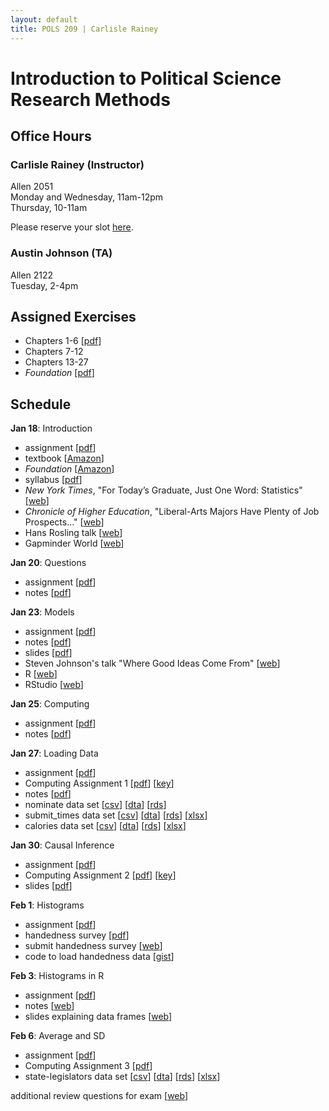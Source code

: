 ```yaml
---
layout: default
title: POLS 209 | Carlisle Rainey
---
```


# Introduction to Political Science Research Methods

## Office Hours

### Carlisle Rainey (Instructor)

Allen 2051  
Monday and Wednesday, 11am-12pm  
Thursday, 10-11am

Please reserve your slot [here](http://www.calendly.com/carlislerainey).

### Austin Johnson (TA)

Allen 2122  
Tuesday, 2-4pm

## Assigned Exercises
- Chapters 1-6 [[pdf](files/fpp-exercises-1.pdf)]  
- Chapters 7-12  
- Chapters 13-27  
- *Foundation* [[pdf](files/foundation-questions.pdf)]  

## Schedule

**Jan 18**: Introduction  
- assignment [[pdf](files/assign-01-intro.pdf)]  
- textbook [[Amazon](https://www.amazon.com/Statistics-4th-David-Freedman/dp/0393929728)]  
- *Foundation* [[Amazon](https://www.amazon.com/Foundation-Isaac-Asimov/dp/0553293354)]  
- syllabus [[pdf](files/syllabus.pdf)]  
- *New York Times*, "For Today’s Graduate, Just One Word: Statistics" [[web](http://www.nytimes.com/2009/08/06/technology/06stats.html)]  
- *Chronicle of Higher Education*, "Liberal-Arts Majors Have Plenty of Job Prospects..." [[web](http://www.chronicle.com/article/Liberal-Arts-Majors-Have/236749/)]  
- Hans Rosling talk [[web](https://www.ted.com/talks/hans_rosling_shows_the_best_stats_you_ve_ever_seen)]  
- Gapminder World [[web](http://www.gapminder.org/world)]  

**Jan 20**: Questions  
- assignment [[pdf](files/assign-02-questions.pdf)]  
- notes [[pdf](files/notes-02-questions.pdf)]  

**Jan 23**: Models  
- assignment [[pdf](files/assign-03-models.pdf)]  
- notes [[pdf](files/notes-03-models.pdf)]  
- slides [[pdf](files/slides-03-models.pdf)]  
- Steven Johnson's talk "Where Good Ideas Come From" [[web](http://www.ted.com/talks/steven_johnson_where_good_ideas_come_from)]  
- R [[web](https://cran.r-project.org)]  
- RStudio [[web](https://www.rstudio.com/products/rstudio/#Desktop)]  

**Jan 25**: Computing  
- assignment [[pdf](files/assign-04-computing.pdf)]  
- notes [[pdf](files/notes-04-computing.pdf)]  

**Jan 27**: Loading Data  
- assignment [[pdf](files/assign-05-loading-data.pdf)]  
- Computing Assignment 1 [[pdf](files/r-assign-01.pdf)] [[key](https://gist.github.com/carlislerainey/6b2e078a350bac387bf75c2b90b87a8c)]  
- notes [[pdf](files/notes-05-loading-data.pdf)]  
- nominate data set [[csv](data/nominate.csv)] [[dta](data/nominate.dta)] [[rds](data/nominate.rds)]  
- submit_times data set [[csv](data/submit_times.csv)] [[dta](data/submit_times.dta)] [[rds](data/submit_times.rds)] [[xlsx](data/submit_times.xlsx)]  
- calories data set [[csv](data/calories.csv)] [[dta](data/calories.dta)] [[rds](data/calories.rds)] [[xlsx](data/calories.xlsx)]  

**Jan 30**: Causal Inference  
- assignment [[pdf](files/assign-06-causal-inf.pdf)]  
- Computing Assignment 2 [[pdf](files/r-assign-02.pdf)] [[key](https://gist.github.com/carlislerainey/4cd07ce8faac9872cccf34d1b05176a0#file-r-assign-02-key-r)]  
- slides [[pdf](files/slides-06-causal-inf.pdf)]  

**Feb 1**: Histograms  
- assignment [[pdf](files/assign-07-histograms.pdf)]  
- handedness survey [[pdf](files/handedness.pdf)]  
- submit handedness survey [[web](https://docs.google.com/forms/d/e/1FAIpQLSeTb9_M0heBW5rnCiHiv_OCaufvdpCE6zV_EzZd7uyKvLsMmQ/viewform)]  
- code to load handedness data [[gist](https://gist.github.com/carlislerainey/fc7209627f2854f76b16f9c3d8678355)]  

**Feb 3**: Histograms in R  
- assignment [[pdf](files/assign-08-histograms-r.pdf)]  
- notes [[web](https://www.dropbox.com/s/63mtxuadzsafox4/notes-08-histograms-r-annotations-2017-02-01.pdf?dl=0)]  
- slides explaining data frames [[web](https://www.dropbox.com/s/ayr6zbwb917jxdo/data-frames-2017-02-03-comments.pdf?dl=0)]  

**Feb 6**: Average and SD  
- assignment [[pdf](files/assign-09-average-sd.pdf)]  
- Computing Assignment 3 [[pdf](files/r-assign-03.pdf)]  
- state-legislators data set [[csv](data/state-legislators.csv)] [[dta](data/state-legislators.dta)] [[rds](data/state-legislators.rds)] [[xlsx](data/state-legislators.xlsx)]  

additional review questions for exam [[web](https://docs.google.com/document/d/1qaPadMhKrYBhuk9zGA8T7llP3wkxbenGt8G14pkfpno/edit?usp=sharing)]  
